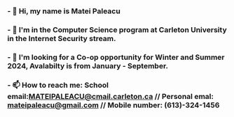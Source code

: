### - 👋 Hi, my name is Matei Paleacu
### - 👀 I'm in the Computer Science program at Carleton University in the Internet Security stream.
### - 👯 I'm looking for a Co-op opportunity for Winter and Summer 2024, Avalabilty is from January - September.
### - 📫 How to reach me: School email:MATEIPALEACU@cmail.carleton.ca // Personal emal: mateipaleacu@gmail.com // Mobile number: (613)-324-1456
<!--
**Matei-Paleacu/Matei-Paleacu** is a ✨ _special_ ✨ repository because its `README.md` (this file) appears on your GitHub profile.

Here are some ideas to get you started:

- 🔭 I’m currently working on ...
- 🌱 I’m currently learning ...
- 👯 I’m looking to collaborate on ...
- 🤔 I’m looking for help with ...
- 💬 Ask me about ...
- 📫 How to reach me: ...
- 😄 Pronouns: ...
- ⚡ Fun fact: ...
-->

